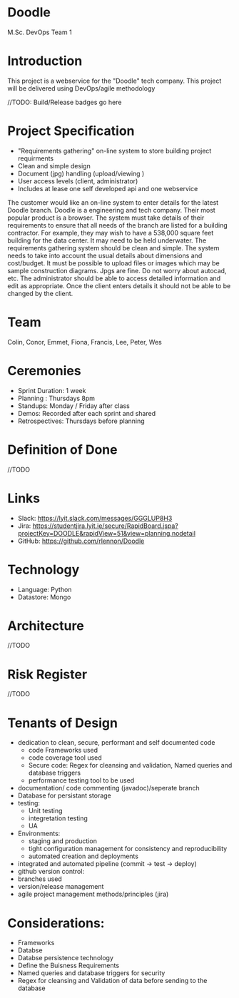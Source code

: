 # Doodle

M.Sc. DevOps Team 1

# Introduction

This project is a webservice for the "Doodle" tech company. This project will be delivered using DevOps/agile methodology

//TODO: Build/Release badges go here

# Project Specification

- "Requirements gathering" on-line system to store building project requirments
- Clean and simple design
- Document (jpg) handling (upload/viewing )
- User access levels (client, administrator)
- Includes at lease one self developed api and one webservice 

The customer would like an on-line system to enter details for the latest Doodle branch. Doodle is a
engineering and tech company. Their most popular product is a browser. The system must take details
of their requirements to ensure that all needs of the branch are listed for a building contractor. For
example, they may wish to have a 538,000 square feet building for the data center. It may need to be
held underwater. The requirements gathering system should be clean and simple. The system needs
to take into account the usual details about dimensions and cost/budget. It must be possible to upload
files or images which may be sample construction diagrams. Jpgs are fine. Do not worry about autocad,
etc. The administrator should be able to access detailed information and edit as appropriate. Once
the client enters details it should not be able to be changed by the client.

# Team

Colin, Conor, Emmet, Fiona, Francis, Lee, Peter, Wes

# Ceremonies

 - Sprint Duration: 1 week
 - Planning : Thursdays 8pm
 - Standups: Monday / Friday after class
 - Demos: Recorded after each sprint and shared
 - Retrospectives: Thursdays before planning

# Definition of Done

//TODO

# Links

- Slack: https://lyit.slack.com/messages/GGGLUP8H3
- Jira: https://studentjira.lyit.ie/secure/RapidBoard.jspa?projectKey=DOODLE&rapidView=51&view=planning.nodetail
- GitHub: https://github.com/rlennon/Doodle

# Technology

- Language: Python
- Datastore: Mongo

# Architecture

//TODO

# Risk Register

//TODO

# Tenants of Design

- dedication to clean, secure, performant and self documented code
  - code Frameworks used
  - code coverage tool used
  - Secure code: Regex for cleansing and validation, Named queries and database triggers
  - performance testing tool to be used
- documentation/ code commenting (javadoc)/seperate branch
- Database for persistant storage
- testing:
  - Unit testing
  - integretation testing
  - UA
 - Environments:
    - staging and production
    - tight configuration management for consistency and reproducibility
    - automated creation and deployments
 - integrated and automated pipeline (commit -> test -> deploy)
 - github version control:
  - branches used
  - version/release management
 - agile project management methods/principles (jira)
 
 
# Considerations:

- Frameworks 
- Databse
- Databse persistence technology 
- Define the Buisness Requirements 
- Named queries and database triggers for security
- Regex for cleansing and Validation of data before sending to the database
